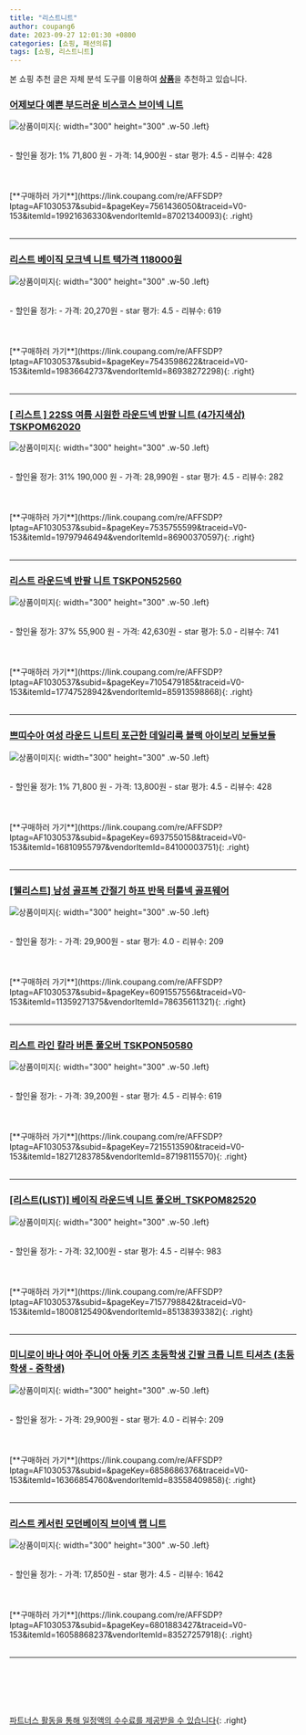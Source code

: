 ```yaml
---
title: "리스트니트"
author: coupang6
date: 2023-09-27 12:01:30 +0800
categories: [쇼핑, 패션의류]
tags: [쇼핑, 리스트니트]
---
```


본 쇼핑 추천 글은 자체 분석 도구를 이용하여 [**상품**](https://link.coupang.com/a/bao1ui)을 추천하고 있습니다.

### [어제보다 예쁜 부드러운 비스코스 브이넥 니트](https://link.coupang.com/re/AFFSDP?lptag=AF1030537&subid=&pageKey=7561436050&traceid=V0-153&itemId=19921636330&vendorItemId=87021340093)

![상품이미지](https://thumbnail9.coupangcdn.com/thumbnails/remote/230x230ex/image/vendor_inventory/28a1/57905afbb195ca7f77c0106f236f834f64b6f1a3c7ef07293f7ea5b377ba.jpg){: width="300" height="300" .w-50 .left}


<br>
- 할인율 정가: 1%  71,800   원
- 가격: 14,900원
- star 평가: 4.5
- 리뷰수: 428
<br>
<br>
<br>
<br>
[**구매하러 가기**](https://link.coupang.com/re/AFFSDP?lptag=AF1030537&subid=&pageKey=7561436050&traceid=V0-153&itemId=19921636330&vendorItemId=87021340093){: .right}
<br>
<br>

---

### [리스트 베이직 모크넥 니트 택가격 118000원](https://link.coupang.com/re/AFFSDP?lptag=AF1030537&subid=&pageKey=7543598622&traceid=V0-153&itemId=19836642737&vendorItemId=86938272298)

![상품이미지](https://thumbnail6.coupangcdn.com/thumbnails/remote/230x230ex/image/vendor_inventory/3dfe/c0e678a9e09aa54378417cdf2036afa93298ed4287ba43cf39bb8b5b1bb5.jpg){: width="300" height="300" .w-50 .left}


<br>
- 할인율 정가: 
- 가격: 20,270원
- star 평가: 4.5
- 리뷰수: 619
<br>
<br>
<br>
<br>
[**구매하러 가기**](https://link.coupang.com/re/AFFSDP?lptag=AF1030537&subid=&pageKey=7543598622&traceid=V0-153&itemId=19836642737&vendorItemId=86938272298){: .right}
<br>
<br>

---

### [[ 리스트 ] 22SS 여름 시원한 라운드넥 반팔 니트 (4가지색상) TSKPOM62020](https://link.coupang.com/re/AFFSDP?lptag=AF1030537&subid=&pageKey=7535755599&traceid=V0-153&itemId=19797946494&vendorItemId=86900370597)

![상품이미지](https://thumbnail8.coupangcdn.com/thumbnails/remote/230x230ex/image/vendor_inventory/0b50/6e878eb677b489ea9834c45481e6d34486f8bdff95757ce472cc832a7ee7.jpg){: width="300" height="300" .w-50 .left}


<br>
- 할인율 정가: 31%  190,000   원
- 가격: 28,990원
- star 평가: 4.5
- 리뷰수: 282
<br>
<br>
<br>
<br>
[**구매하러 가기**](https://link.coupang.com/re/AFFSDP?lptag=AF1030537&subid=&pageKey=7535755599&traceid=V0-153&itemId=19797946494&vendorItemId=86900370597){: .right}
<br>
<br>

---

### [리스트 라운드넥 반팔 니트 TSKPON52560](https://link.coupang.com/re/AFFSDP?lptag=AF1030537&subid=&pageKey=7105479185&traceid=V0-153&itemId=17747528942&vendorItemId=85913598868)

![상품이미지](https://thumbnail7.coupangcdn.com/thumbnails/remote/230x230ex/image/vendor_inventory/5582/6f0bef12ba8d699491ab18dfa872c7e47f687d786ce1e2041083d0be774b.jpg){: width="300" height="300" .w-50 .left}


<br>
- 할인율 정가: 37%  55,900   원
- 가격: 42,630원
- star 평가: 5.0
- 리뷰수: 741
<br>
<br>
<br>
<br>
[**구매하러 가기**](https://link.coupang.com/re/AFFSDP?lptag=AF1030537&subid=&pageKey=7105479185&traceid=V0-153&itemId=17747528942&vendorItemId=85913598868){: .right}
<br>
<br>

---

### [쁘띠수아 여성 라운드 니트티 포근한 데일리룩 블랙 아이보리 보들보들](https://link.coupang.com/re/AFFSDP?lptag=AF1030537&subid=&pageKey=6937550158&traceid=V0-153&itemId=16810955797&vendorItemId=84100003751)

![상품이미지](https://thumbnail9.coupangcdn.com/thumbnails/remote/230x230ex/image/vendor_inventory/b231/6ac8c88d6198049d388767ae442ee891db3f6c6389ba22e785aa9a7bae09.png){: width="300" height="300" .w-50 .left}


<br>
- 할인율 정가: 1%  71,800   원
- 가격: 13,800원
- star 평가: 4.5
- 리뷰수: 428
<br>
<br>
<br>
<br>
[**구매하러 가기**](https://link.coupang.com/re/AFFSDP?lptag=AF1030537&subid=&pageKey=6937550158&traceid=V0-153&itemId=16810955797&vendorItemId=84100003751){: .right}
<br>
<br>

---

### [[웰리스트] 남성 골프복 간절기 하프 반목 터틀넥 골프웨어](https://link.coupang.com/re/AFFSDP?lptag=AF1030537&subid=&pageKey=6091557556&traceid=V0-153&itemId=11359271375&vendorItemId=78635611321)

![상품이미지](https://thumbnail10.coupangcdn.com/thumbnails/remote/230x230ex/image/vendor_inventory/f68d/577e6e31d209dbd2d885c29f0d0aeeb2c9d6a453b01b154f69f12def2784.jpg){: width="300" height="300" .w-50 .left}


<br>
- 할인율 정가: 
- 가격: 29,900원
- star 평가: 4.0
- 리뷰수: 209
<br>
<br>
<br>
<br>
[**구매하러 가기**](https://link.coupang.com/re/AFFSDP?lptag=AF1030537&subid=&pageKey=6091557556&traceid=V0-153&itemId=11359271375&vendorItemId=78635611321){: .right}
<br>
<br>

---

### [리스트 라인 칼라 버튼 풀오버 TSKPON50580](https://link.coupang.com/re/AFFSDP?lptag=AF1030537&subid=&pageKey=7215513590&traceid=V0-153&itemId=18271283785&vendorItemId=87198115570)

![상품이미지](https://thumbnail7.coupangcdn.com/thumbnails/remote/230x230ex/image/vendor_inventory/5d73/97adb82ccd0cb6929dd4fb83416229110d23fce1d21f2185aa66d383becb.jpg){: width="300" height="300" .w-50 .left}


<br>
- 할인율 정가: 
- 가격: 39,200원
- star 평가: 4.5
- 리뷰수: 619
<br>
<br>
<br>
<br>
[**구매하러 가기**](https://link.coupang.com/re/AFFSDP?lptag=AF1030537&subid=&pageKey=7215513590&traceid=V0-153&itemId=18271283785&vendorItemId=87198115570){: .right}
<br>
<br>

---

### [[리스트(LIST)] 베이직 라운드넥 니트 풀오버_TSKPOM82520](https://link.coupang.com/re/AFFSDP?lptag=AF1030537&subid=&pageKey=7157798842&traceid=V0-153&itemId=18008125490&vendorItemId=85138393382)

![상품이미지](https://thumbnail7.coupangcdn.com/thumbnails/remote/230x230ex/image/vendor_inventory/73ab/6ca70280eeb8a17db9aab26c3a43a404e776ea91855871dc8f0600d9dcc8.jpg){: width="300" height="300" .w-50 .left}


<br>
- 할인율 정가: 
- 가격: 32,100원
- star 평가: 4.5
- 리뷰수: 983
<br>
<br>
<br>
<br>
[**구매하러 가기**](https://link.coupang.com/re/AFFSDP?lptag=AF1030537&subid=&pageKey=7157798842&traceid=V0-153&itemId=18008125490&vendorItemId=85138393382){: .right}
<br>
<br>

---

### [미니로이 바나 여아 주니어 아동 키즈 초등학생 긴팔 크롭 니트 티셔츠 (초등학생 - 중학생)](https://link.coupang.com/re/AFFSDP?lptag=AF1030537&subid=&pageKey=6858686376&traceid=V0-153&itemId=16366854760&vendorItemId=83558409858)

![상품이미지](https://thumbnail10.coupangcdn.com/thumbnails/remote/230x230ex/image/vendor_inventory/9a90/ce46daa2a694230b18b3bb9bd5dda54c2b5e46b33a5a50ec7f269b7a7f55.jpg){: width="300" height="300" .w-50 .left}


<br>
- 할인율 정가: 
- 가격: 29,900원
- star 평가: 4.0
- 리뷰수: 209
<br>
<br>
<br>
<br>
[**구매하러 가기**](https://link.coupang.com/re/AFFSDP?lptag=AF1030537&subid=&pageKey=6858686376&traceid=V0-153&itemId=16366854760&vendorItemId=83558409858){: .right}
<br>
<br>

---

### [리스트 케서린 모던베이직 브이넥 랩 니트](https://link.coupang.com/re/AFFSDP?lptag=AF1030537&subid=&pageKey=6801883427&traceid=V0-153&itemId=16058868237&vendorItemId=83527257918)

![상품이미지](https://thumbnail10.coupangcdn.com/thumbnails/remote/230x230ex/image/vendor_inventory/43ef/98131475d7550bec443737b17f2d9fb351add7a5712a52d5248ede721312.jpg){: width="300" height="300" .w-50 .left}


<br>
- 할인율 정가: 
- 가격: 17,850원
- star 평가: 4.5
- 리뷰수: 1642
<br>
<br>
<br>
<br>
[**구매하러 가기**](https://link.coupang.com/re/AFFSDP?lptag=AF1030537&subid=&pageKey=6801883427&traceid=V0-153&itemId=16058868237&vendorItemId=83527257918){: .right}
<br>
<br>

---
<br><br><br><br><br> [파트너스 활동을 통해 일정액의 수수료를 제공받을 수 있습니다](https://link.coupang.com/a/bao1ui){: .right}
